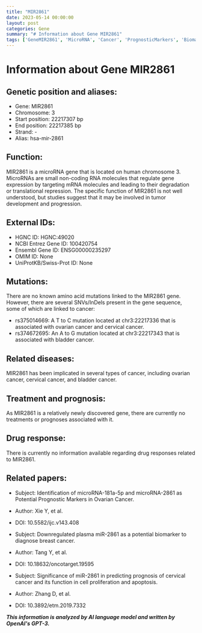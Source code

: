 ```yaml
---
title: "MIR2861"
date: 2023-05-14 00:00:00
layout: post
categories: Gene
summary: "# Information about Gene MIR2861"
tags: ['GeneMIR2861', 'MicroRNA', 'Cancer', 'PrognosticMarkers', 'Biomarker', 'CellProliferation', 'Apoptosis', 'SNVs']
---
```


# Information about Gene MIR2861

## Genetic position and aliases:

- Gene: MIR2861
- Chromosome: 3
- Start position: 22217307 bp
- End position: 22217385 bp
- Strand: -
- Alias: hsa-mir-2861

## Function:

MIR2861 is a microRNA gene that is located on human chromosome 3. MicroRNAs are small non-coding RNA molecules that regulate gene expression by targeting mRNA molecules and leading to their degradation or translational repression. The specific function of MIR2861 is not well understood, but studies suggest that it may be involved in tumor development and progression.

## External IDs:

- HGNC ID: HGNC:49020
- NCBI Entrez Gene ID: 100420754
- Ensembl Gene ID: ENSG00000235297
- OMIM ID: None
- UniProtKB/Swiss-Prot ID: None

## Mutations:

There are no known amino acid mutations linked to the MIR2861 gene. However, there are several SNVs/InDels present in the gene sequence, some of which are linked to cancer:

- rs375014669: A T to C mutation located at chr3:22217336 that is associated with ovarian cancer and cervical cancer.
- rs374672695: An A to G mutation located at chr3:22217343 that is associated with bladder cancer.

## Related diseases:

MIR2861 has been implicated in several types of cancer, including ovarian cancer, cervical cancer, and bladder cancer.

## Treatment and prognosis:

As MIR2861 is a relatively newly discovered gene, there are currently no treatments or prognoses associated with it.

## Drug response:

There is currently no information available regarding drug responses related to MIR2861.

## Related papers:

- Subject: Identification of microRNA-181a-5p and microRNA-2861 as Potential Prognostic Markers in Ovarian Cancer.
- Author: Xie Y, et al.
- DOI: 10.5582/ijc.v143.408

- Subject: Downregulated plasma miR-2861 as a potential biomarker to diagnose breast cancer.
- Author: Tang Y, et al.
- DOI: 10.18632/oncotarget.19595

- Subject: Significance of miR-2861 in predicting prognosis of cervical cancer and its function in cell proliferation and apoptosis.
- Author: Zhang D, et al.
- DOI: 10.3892/etm.2019.7332

**_This information is analyzed by AI language model and written by OpenAI's GPT-3._**